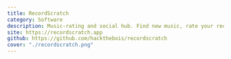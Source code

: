```yaml
---
title: RecordScratch
category: Software
description: Music-rating and social hub. Find new music, rate your recent listens, and connect with fellow music enthusiasts.
site: https://recordscratch.app
github: https://github.com/hackthebois/recordscratch
cover: "./recordscratch.png"
---
```

